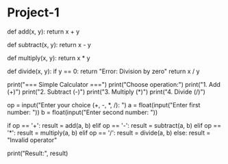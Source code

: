 # Project-1
def add(x, y):
    return x + y

def subtract(x, y):
    return x - y

def multiply(x, y):
    return x * y

def divide(x, y):
    if y == 0:
        return "Error: Division by zero"
    return x / y

print("=== Simple Calculator ===")
print("Choose operation:")
print("1. Add (+)")
print("2. Subtract (-)")
print("3. Multiply (*)")
print("4. Divide (/)")

op = input("Enter your choice (+, -, *, /): ")
a = float(input("Enter first number: "))
b = float(input("Enter second number: "))

if op == '+':
    result = add(a, b)
elif op == '-':
    result = subtract(a, b)
elif op == '*':
    result = multiply(a, b)
elif op == '/':
    result = divide(a, b)
else:
    result = "Invalid operator"

print("Result:", result)
